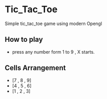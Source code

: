 # Tic_Tac_Toe 
Simple tic_tac_toe game using modern Opengl

## How to play
- press any number form 1 to 9 , X starts.
## Cells Arrangement
- [7 , 8 , 9]
- [4 , 5 , 6]
- [1 , 2 , 3]

